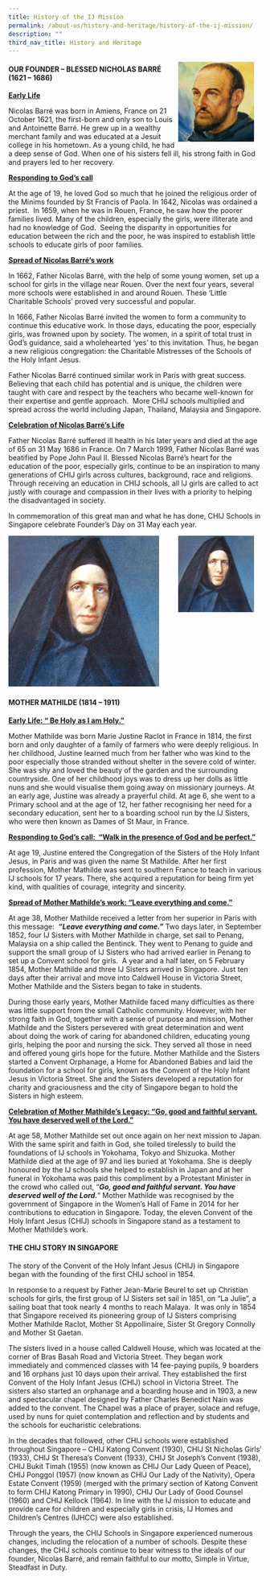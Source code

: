 ```yaml
---
title: History of the IJ Mission
permalink: /about-us/history-and-heritage/history-of-the-ij-mission/
description: ""
third_nav_title: History and Heritage
---
```

<img src="/images/02%20About%20Us/Father%20Nicholas.jpeg" style= "width: 30%; margin-right:15px;" align = "right"> 

#### **OUR FOUNDER – BLESSED NICHOLAS BARRÉ (1621 – 1686)**

**<u>Early Life</u>** <br>

Nicolas Barré was born in Amiens, France on 21 October 1621, the first-born and only son to Louis and Antoinette Barré. He grew up in a wealthy merchant family and was educated at a Jesuit college in his hometown. As a young child, he had a deep sense of God. When one of his sisters fell ill, his strong faith in God and prayers led to her recovery.

**<u>Responding to God’s call</u>**<br>

At the age of 19, he loved God so much that he joined the religious order of the Minims founded by St Francis of Paola. In 1642, Nicolas was ordained a priest.  In 1659, when he was in Rouen, France, he saw how the poorer families lived. Many of the children, especially the girls, were illiterate and had no knowledge of God.  Seeing the disparity in opportunities for education between the rich and the poor, he was inspired to establish little schools to educate girls of poor families.

**<u>Spread of Nicolas Barré’s work</u>**<br>

In 1662, Father Nicolas Barré, with the help of some young women, set up a school for girls in the village near Rouen. Over the next four years, several more schools were established in and around Rouen. These ‘Little Charitable Schools’ proved very successful and popular.

In 1666, Father Nicolas Barré invited the women to form a community to continue this educative work. In those days, educating the poor, especially girls, was frowned upon by society. The women, in a spirit of total trust in God’s guidance, said a wholehearted ‘yes’ to this invitation. Thus, he began a new religious congregation: the Charitable Mistresses of the Schools of the Holy Infant Jesus.

Father Nicolas Barré continued similar work in Paris with great success. Believing that each child has potential and is unique, the children were taught with care and respect by the teachers who became well-known for their expertise and gentle approach.  More CHIJ schools multiplied and spread across the world including Japan, Thailand, Malaysia and Singapore.

**<u>Celebration of Nicolas Barré’s Life</u>**<br>

Father Nicolas Barré suffered ill health in his later years and died at the age of 65 on 31 May 1686 in France. On 7 March 1999, Father Nicolas Barré was beatified by Pope John Paul II. Blessed Nicolas Barré’s heart for the education of the poor, especially girls, continue to be an inspiration to many generations of CHIJ girls across cultures, background, race and religions.  Through receiving an education in CHIJ schools, all IJ girls are called to act justly with courage and compassion in their lives with a priority to helping the disadvantaged in society.

In commemoration of this great man and what he has done, CHIJ Schools in Singapore celebrate Founder’s Day on 31 May each year.

![](/images/02%20About%20Us/Moher%20Mathilde.jpeg)
<img src="/images/Moher%20Mathilde.jpeg" style= "width: 30%; margin-right:15px;" align = "right"> 

#### **MOTHER MATHILDE (1814 – 1911)**

**<u>Early Life: “ Be Holy as I am Holy.”</u>**

Mother Mathilde was born Marie Justine Raclot in France in 1814, the first born and only daughter of a family of farmers who were deeply religious. In her childhood, Justine learned much from her father who was kind to the poor especially those stranded without shelter in the severe cold of winter. She was shy and loved the beauty of the garden and the surrounding countryside. One of her childhood joys was to dress up her dolls as little nuns and she would visualise them going away on missionary journeys. At an early age, Justine was already a prayerful child. At age 6, she went to a Primary school and at the age of 12, her father recognising her need for a secondary education, sent her to a boarding school run by the IJ Sisters, who were then known as Dames of St Maur, in France.

**<u>Responding to God’s call:  “Walk in the presence of God and be perfect.” </u>**  

At age 19, Justine entered the Congregation of the Sisters of the Holy Infant Jesus, in Paris and was given the name St Mathilde. After her first profession, Mother Mathilde was sent to southern France to teach in various IJ schools for 17 years. There, she acquired a reputation for being firm yet kind, with qualities of courage, integrity and sincerity.

**<u>Spread of Mother Mathilde’s work: “Leave everything and come.”</u>**

At age 38, Mother Mathilde received a letter from her superior in Paris with this message:  **_“Leave everything and come.”_** Two days later, in September 1852, four IJ Sisters with Mother Mathilde in charge, set sail to Penang, Malaysia on a ship called the Bentinck. They went to Penang to guide and support the small group of IJ Sisters who had arrived earlier in Penang to set up a Convent school for girls.  A year and a half later, on 5 February 1854, Mother Mathilde and three IJ Sisters arrived in Singapore. Just ten days after their arrival and move into Caldwell House in Victoria Street, Mother Mathilde and the Sisters began to take in students.  

During those early years, Mother Mathilde faced many difficulties as there was little support from the small Catholic community. However, with her strong faith in God, together with a sense of purpose and mission, Mother Mathilde and the Sisters persevered with great determination and went about doing the work of caring for abandoned children, educating young girls, helping the poor and nursing the sick. They served all those in need and offered young girls hope for the future. Mother Mathilde and the Sisters started a Convent Orphanage, a Home for Abandoned Babies and laid the foundation for a school for girls, known as the Convent of the Holy Infant Jesus in Victoria Street. She and the Sisters developed a reputation for charity and graciousness and the city of Singapore began to hold the Sisters in high esteem.

**<u>Celebration of Mother Mathilde’s Legacy: “Go, good and faithful servant. You have deserved well of the Lord.”</u>**

At age 58, Mother Mathilde set out once again on her next mission to Japan. With the same spirit and faith in God, she toiled tirelessly to build the foundations of IJ schools in Yokohama, Tokyo and Shizuoka. Mother Mathilde died at the age of 97 and lies buried at Yokohama. She is deeply honoured by the IJ schools she helped to establish in Japan and at her funeral in Yokohama was paid this compliment by a Protestant Minister in the crowd who called out, “**_Go, good and faithful servant. You have deserved well of the Lord._**” Mother Mathilde was recognised by the government of Singapore in the Women’s Hall of Fame in 2014 for her contributions to education in Singapore. Today, the eleven Convent of the Holy Infant Jesus (CHIJ) schools in Singapore stand as a testament to Mother Mathilde’s work.


#### **THE CHIJ STORY IN SINGAPORE**

The story of the Convent of the Holy Infant Jesus (CHIJ) in Singapore began with the founding of the first CHIJ school in 1854.

In response to a request by Father Jean-Marie Beurel to set up Christian schools for girls, the first group of IJ Sisters set sail in 1851, on “La Julie”, a sailing boat that took nearly 4 months to reach Malaya.  It was only in 1854 that Singapore received its pioneering group of IJ Sisters comprising Mother Mathilde Raclot, Mother St Appollinaire, Sister St Gregory Connolly and Mother St Gaetan.

The sisters lived in a house called Caldwell House, which was located at the corner of Bras Basah Road and Victoria Street. They began work immediately and commenced classes with 14 fee-paying pupils, 9 boarders and 16 orphans just 10 days upon their arrival. They established the first Convent of the Holy Infant Jesus (CHIJ) school in Victoria Street. The sisters also started an orphanage and a boarding house and in 1903, a new and spectacular chapel designed by Father Charles Benedict Nain was added to the convent. The Chapel was a place of prayer, solace and refuge, used by nuns for quiet contemplation and reflection and by students and the schools for eucharistic celebrations.

In the decades that followed, other CHIJ schools were established throughout Singapore – CHIJ Katong Convent (1930), CHIJ St Nicholas Girls’ (1933), CHIJ St Theresa’s Convent (1933), CHIJ St Joseph’s Convent (1938), CHIJ Bukit Timah (1955) (now known as CHIJ Our Lady Queen of Peace), CHIJ Ponggol (1957) (now known as CHIJ Our Lady of the Nativity), Opera Estate Convent (1959) (merged with the primary section of Katong Convent to form CHIJ Katong Primary in 1990), CHIJ Our Lady of Good Counsel (1960) and CHIJ Kellock (1964). In line with the IJ mission to educate and provide care for children and especially girls in crisis, IJ Homes and Children’s Centres (IJHCC) were also established.

Through the years, the CHIJ Schools in Singapore experienced numerous changes, including the relocation of a number of schools. Despite these changes, the CHIJ schools continue to bear witness to the ideals of our founder, Nicolas Barré, and remain faithful to our motto, Simple in Virtue, Steadfast in Duty.